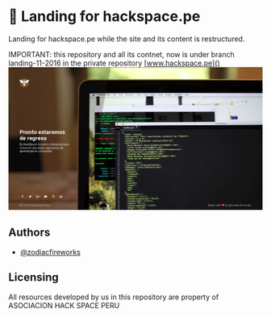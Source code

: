 # :honeybee: Landing for hackspace.pe

Landing for hackspace.pe while the site and its content is restructured.

IMPORTANT: this repository and all its contnet, now is under branch landing-11-2016
in the private repository [www.hackspace.pe]()
![Landing preview](banner.png)

## Authors

* [@zodiacfireworks](https://github.com/zodiacfireworks)

## Licensing

All resources developed by us in this repository are property
of ASOCIACION HACK SPACE PERU
